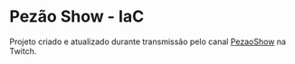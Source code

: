 # Pezão Show - IaC

Projeto criado e atualizado durante transmissão pelo canal [PezaoShow](https://www.twitch.tv/pezaoshow) na Twitch.
